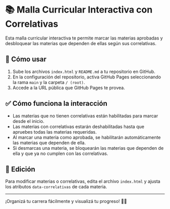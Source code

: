 # 📚 Malla Curricular Interactiva con Correlativas

Esta malla curricular interactiva te permite marcar las materias aprobadas y desbloquear las materias que dependen de ellas según sus correlativas.

## 🚀 Cómo usar

1. Sube los archivos `index.html` y `README.md` a tu repositorio en GitHub.
2. En la configuración del repositorio, activa GitHub Pages seleccionando la rama `main` y la carpeta `/ (root)`.
3. Accede a la URL pública que GitHub Pages te provea.

## ✅ Cómo funciona la interacción

- Las materias que no tienen correlativas están habilitadas para marcar desde el inicio.
- Las materias con correlativas estarán deshabilitadas hasta que apruebes todas las materias requeridas.
- Al marcar una materia como aprobada, se habilitarán automáticamente las materias que dependen de ella.
- Si desmarcas una materia, se bloquearán las materias que dependen de ella y que ya no cumplen con las correlativas.

## 📌 Edición

Para modificar materias o correlativas, edita el archivo `index.html` y ajusta los atributos `data-correlativas` de cada materia.

---

¡Organizá tu carrera fácilmente y visualizá tu progreso! 🚀✨
